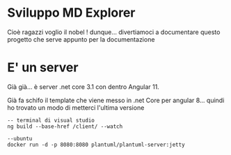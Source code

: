 # Sviluppo MD Explorer
Cioè ragazzi voglio il nobel !
dunque... divertiamoci a documentare questo progetto che serve appunto per la documentazione

# E' un server

Già già... è server .net core 3.1 con dentro Angular 11.

Già fa schifo il template che viene messo in .net Core per angular 8... quindi ho trovato un modo di metterci l'ultima versione

```Code
-- terminal di visual studio
ng build --base-href /client/ --watch

--ubuntu
docker run -d -p 8080:8080 plantuml/plantuml-server:jetty

```
